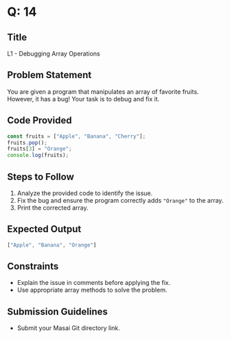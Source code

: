 # Q: 14

## Title
L1 - Debugging Array Operations

## Problem Statement
You are given a program that manipulates an array of favorite fruits. However, it has a bug! Your task is to debug and fix it.

## Code Provided
```javascript
const fruits = ["Apple", "Banana", "Cherry"];  
fruits.pop();  
fruits[3] = "Orange";  
console.log(fruits);
```

## Steps to Follow
1. Analyze the provided code to identify the issue.
2. Fix the bug and ensure the program correctly adds `"Orange"` to the array.
3. Print the corrected array.

## Expected Output
```javascript
["Apple", "Banana", "Orange"]
```

## Constraints
- Explain the issue in comments before applying the fix.
- Use appropriate array methods to solve the problem.

## Submission Guidelines
- Submit your Masai Git directory link.

